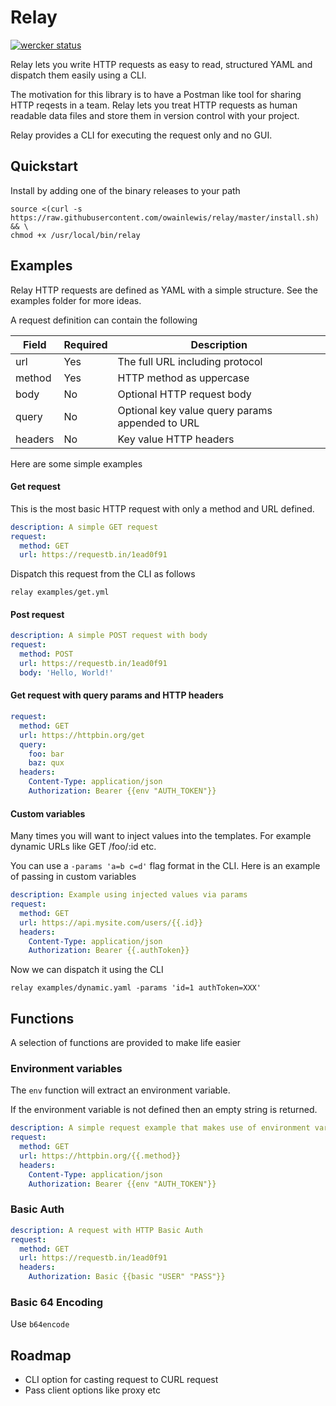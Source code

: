 # Relay

[![wercker status](https://app.wercker.com/status/c209eca6ce0c52f92ca6ad091fa89117/s/master "wercker status")](https://app.wercker.com/project/byKey/c209eca6ce0c52f92ca6ad091fa89117)

Relay lets you write HTTP requests as easy to read, structured YAML and dispatch them easily using a CLI. 

The motivation for this library is to have a Postman like tool for sharing HTTP reqests in a team. Relay lets you treat HTTP requests as human readable data files and store them in version control with your project.

Relay provides a CLI for executing the request only and no GUI.

## Quickstart

Install by adding one of the binary releases to your path

  ```
  source <(curl -s https://raw.githubusercontent.com/owainlewis/relay/master/install.sh) && \
  chmod +x /usr/local/bin/relay
  ```

## Examples

Relay HTTP requests are defined as YAML with a simple structure. See the examples folder for more ideas.

A request definition can contain the following

| Field   | Required | Description                                     |
|---------|----------|-------------------------------------------------|
| url     | Yes      | The full URL including protocol                 |
| method  | Yes      | HTTP method as uppercase                        |
| body    | No       | Optional HTTP request body                      |
| query   | No       | Optional key value query params appended to URL |
| headers | No       | Key value HTTP headers                          |

Here are some simple examples

#### Get request

This is the most basic HTTP request with only a method and URL defined.

```yaml
description: A simple GET request
request:
  method: GET
  url: https://requestb.in/1ead0f91
```

Dispatch this request from the CLI as follows

```
relay examples/get.yml
```

#### Post request

```yaml
description: A simple POST request with body
request:
  method: POST
  url: https://requestb.in/1ead0f91
  body: 'Hello, World!'
```

#### Get request with query params and HTTP headers

```yaml
request:
  method: GET
  url: https://httpbin.org/get
  query:
    foo: bar
    baz: qux
  headers:
    Content-Type: application/json
    Authorization: Bearer {{env "AUTH_TOKEN"}}
```

#### Custom variables

Many times you will want to inject values into the templates. For example dynamic URLs like GET /foo/:id etc. 

You can use a `-params 'a=b c=d'` flag format in the CLI. Here is an example of passing in custom variables

```yaml
description: Example using injected values via params
request:
  method: GET
  url: https://api.mysite.com/users/{{.id}}
  headers:
    Content-Type: application/json
    Authorization: Bearer {{.authToken}}
```

Now we can dispatch it using the CLI

```
relay examples/dynamic.yaml -params 'id=1 authToken=XXX'
```

## Functions

A selection of functions are provided to make life easier

### Environment variables

The `env` function will extract an environment variable. 

If the environment variable is not defined then an empty string is returned.

```yaml
description: A simple request example that makes use of environment vars
request:
  method: GET
  url: https://httpbin.org/{{.method}}
  headers:
    Content-Type: application/json
    Authorization: Bearer {{env "AUTH_TOKEN"}}
```

### Basic Auth

```yaml
description: A request with HTTP Basic Auth
request:
  method: GET
  url: https://requestb.in/1ead0f91
  headers:
    Authorization: Basic {{basic "USER" "PASS"}}
```

### Basic 64 Encoding

Use `b64encode` 

## Roadmap

+ CLI option for casting request to CURL request
+ Pass client options like proxy etc
